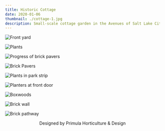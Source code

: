 ```yaml
---
title: Historic Cottage
date: 2020-01-06
thumbnail: ./cottage-1.jpg
description: Small-scale cottage garden in the Avenues of Salt Lake City.
---
```


<div class="kg-card kg-image-card kg-width-wide">

![Front yard](./cottage-2.jpg)

</div>

<div class="kg-card kg-image-card kg-width-wide">

![Plants](./cottage-3.jpg)

</div>

<div class="kg-card kg-image-card kg-width-wide">

![Progress of brick pavers](./cottage-8.jpg)

</div>

<div class="kg-card kg-image-card kg-width-wide">

![Brick Pavers](./cottage-4.jpg)

</div>

<div class="kg-card kg-image-card kg-width-wide">

![Plants in park strip](./cottage-5.jpg)

</div>

<div class="kg-card kg-image-card kg-width-wide">

![Planters at front door](./cottage-6.jpg)

</div>

<div class="kg-card kg-image-card kg-width-wide">

![Boxwoods](./cottage-7.jpg)

</div>

<div class="kg-card kg-image-card kg-width-wide">

![Brick wall](./cottage-9.jpg)

</div>

<div class="kg-card kg-image-card kg-width-wide">

![Brick pathway](./cottage-10.jpg)

</div>
<div style="text-align:center">
Designed by Primula Horticulture & Design
</div>
